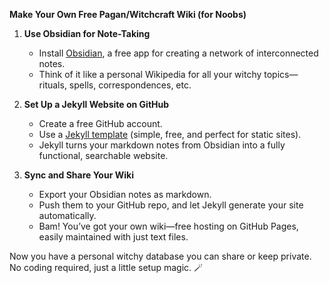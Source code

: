 **Make Your Own Free Pagan/Witchcraft Wiki (for Noobs)**

1. **Use Obsidian for Note-Taking**
    
    - Install [Obsidian](https://obsidian.md), a free app for creating a network of interconnected notes.
    - Think of it like a personal Wikipedia for all your witchy topics—rituals, spells, correspondences, etc.
2. **Set Up a Jekyll Website on GitHub**
    
    - Create a free GitHub account.
    - Use a [Jekyll template](https://jekyllrb.com/) (simple, free, and perfect for static sites).
    - Jekyll turns your markdown notes from Obsidian into a fully functional, searchable website.
3. **Sync and Share Your Wiki**
    
    - Export your Obsidian notes as markdown.
    - Push them to your GitHub repo, and let Jekyll generate your site automatically.
    - Bam! You’ve got your own wiki—free hosting on GitHub Pages, easily maintained with just text files.

Now you have a personal witchy database you can share or keep private. No coding required, just a little setup magic. 🪄